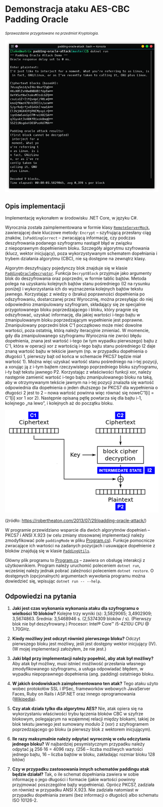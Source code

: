 # Demonstracja ataku AES-CBC Padding Oracle

<small>_Sprawozdanie przygotowane na przedmiot Kryptologia._</small>

![screenshot](images/screenshot.png)

## Opis implementacji

Implementację wykonałem w środowisku .NET Core, w języku C#.

Wyrocznia została zaimplementowana w formie klasy [`RemoteServerMock`](RemoteServerMock.cs), zawierającej dwie kluczowe metody: `Encrypt` – szyfrującą przesłany ciąg znaków, `IsPaddingCorrect` – zwracającą informację, czy podczas deszyfrowania podanego szyfrogramu nastąpił błąd w związku z niepoprawnym dopełnieniem bloku. Szczegóły algorytmu szyfrowania (klucz, wektor inicjujący), poza wykorzystywanym schematem dopełniania i trybem działania algorytmu (CBC), nie są dostępne na zewnątrz klasy.

Algorytm deszyfrujący pojedynczy blok znajduje się w klasie [`PaddingOracleDecryptor`](PaddingOracleDecryptor.cs). Funkcja `DecryptBlock` przyjmuje jako argumenty blok do deszyfrowania oraz poprzedni, w formie tablic bajtów. Metoda polega na uzyskaniu kolejnych bajtów stanu pośredniego (I2 na rysunku poniżej) i wykorzystania ich do wyznaczenia kolejnych bajtów tekstu jawnego. Korzystając z wiedzy o (braku) poprawności dopełnienia po odszyfrowaniu, dostarczanej przez Wyrocznię, można przesyłając do niej odpowiednio zmanipulowany szyfrogram, składający się ze specjalnie przygotowanego bloku poprzedzającego i bloku, który pragnie się odszyfrować, uzyskać informację, dla jakiej wartości i-tego bajtu w zmanipulowanym bloku poprzedzającym wypełnienie jest poprawne. Zmanipulowany poprzedni blok C’1 początkowo może mieć dowolne wartości, poza ostatnią, którą należy iteracyjnie zmieniać. W momencie, gdy dla zmanipulowanego szyfrogramu Wyrocznia nie zwróci błędu dopełnienia, znana jest wartość i-tego (w tym wypadku pierwszego) bajtu z C’1, która w operacji xor z wartością i-tego bajtu stanu pośredniego I2 daje znaną wartość bajtu w tekście jawnym (np. w przypadku dopełnienia o długości 1, pierwszy bajt od końca w schemacie PKCS7 będzie miał wartość 1). Można więc uzyskać wartość stanu pośredniego na i-tej pozycji, a xorując ją z i-tym bajtem rzeczywistego poprzedniego bloku szyfrogramu, i-ty bajt tekstu jawnego P2. Korzystając z właściwości funkcji xor, należy następnie zamienić wartość i-tego bajtu zmanipulowanego bloku na taką, aby w otrzymywanym tekście jawnym na i-tej pozycji znalazła się wartość odpowiednia dla dopełnienia o jeden dłuższego (w PKCS7 dla wypełnienia o długości 2 jest to 2 – nowa wartość powinna więc równać się noweC’1[i] = C’1[i] xor 1 xor 2). Następnie opisaną pętlę powtarza się dla bajtu i-1, kolejnego „na lewo”, i kolejnych aż do początku bloku.

![CBC diagram](images/cbc.png)

(żródło: https://robertheaton.com/2013/07/29/padding-oracle-attack/)

W programie przewidziano wsparcie dla dwóch algorytmów dopełnień – PKCS7 i ANSI X.923 (w celu zmiany stosowanej implementacji należy zmodyfikować pole `paddingMode` w pliku [Program.cs](Program.cs)). Funkcje pomocnicze zwracające ich wartości na zadanych pozycjach i usuwające dopełnienie z bloków znajdują się w klasie [`PaddingUtils`](PaddingUtils.cs).

Główny plik programu to [Program.cs](Program.cs) – zawiera on obsługę interakcji z użytkownikiem.
Program należy uruchomić poleceniem `dotnet run`, wcześniej należy jednak pobrać zależności poleceniem `dotnet restore`. O dostępnych (opcjonalnych) argumentach wywołania programu można dowiedzieć się, wpisując `dotnet run -- --help`.

## Odpowiedzi na pytania

1. **Jaki jest czas wykonania wykonania ataku dla szyfrogramu o wielkości 10 bloków?**
Kolejne trzy wyniki (s): 3,5829065; 3,4902909; 3,5674863. Średnia: 3,5468946 s. (2,5374309 bloków / s).
(Pierwszy blok nie był deszyfrowany.)
Procesor: Intel® Core™ i5-4210U CPU @ 1.70GHz.

2. **Kiedy możliwy jest odczyt również pierwszego bloku?**
Odczyt pierwszego bloku jest możliwy, jeśli jest dostępny wektor inicjujący (IV).
(W mojej implementacji założyłem, że nie jest.)

3. **Jaki błąd przy implementacji należy popełnić, aby atak był możliwy?**
Aby atak był możliwy, musi istnieć możliwość przesłania własnego zmodyfikowanego szyfrogramu, a usługa odpowiadać błędem, w wypadku niepoprawnego dopełnienia (ang. padding) ostatniego bloku.

4. **W jakich środowiskach zaimplementowano ten atak?**
Tego ataku użyto wobec protokołów SSL i IPSec, frameworków webowych JavaServer Faces, Ruby on Rails i ASP.NET oraz innego oprogramowania ([Wikipedia](https://en.wikipedia.org/wiki/Padding_oracle_attack#Attacks_using_padding_oracles)).

5. **Czy atak działa tylko dla algorytmu AES?**
Nie, atak opiera się na wykorzystaniu właściwości trybu łączenia bloków CBC w szyfrze blokowym, polegającym na wzajemnej relacji między blokami, takiej że blok tekstu jawnego jest sumowany modulo 2 (xor) z szyfrogramem poprzedzającego go bloku (a pierwszy blok z wektorem inicjującym).

6. **Ile razy maksymalnie należy odpytać wyrocznię w celu odczytania jednego bloku?**
W najbardziej pesymistycznym przypadku należy odpytać ją 256⋅16 = 4096 razy.
(256 – liczba możliwych wartości jednego bajtu, 16 – liczba bajtów w bloku, zakładając rozmiar bloku 128 bitów)

7. **Czy w przypadku zastosowania innych schematów paddingu atak będzie działał?**
Tak, o ile schemat dopełniania zawiera w sobie informację o jego długości i formacie (jakie wartości powinny przyjmować poszczególne bajty wypełnienia). Oprócz PKCS7, zadziała on również w przypadku ANSI X.923. Nie zadziała natomiast w przypadku dopełniania zerami (bez informacji o długości) albo schematu ISO 10126-2.
